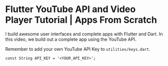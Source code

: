 # Flutter YouTube API and Video Player Tutorial | Apps From Scratch

I build awesome user interfaces and complete apps with Flutter and Dart. In this video, we build out a complete app using the YouTube API.

Remember to add your own YouTube API Key to `utilities/keys.dart`.

`const String API_KEY = '<YOUR_API_KEY>';`
